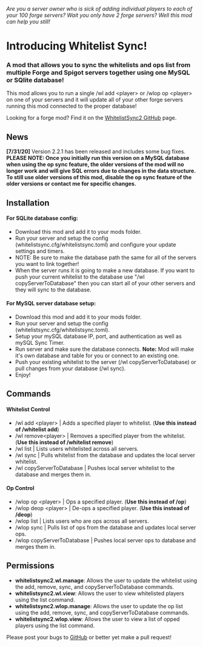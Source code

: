 _Are you a server owner who is sick of adding individual players to each of your 100 forge servers? Wait you only have 2 forge servers? Well this mod can help you still!_

Introducing Whitelist Sync!
===========================


### A mod that allows you to sync the whitelists and ops list from multiple Forge and Spigot servers together using one MySQL or SQlite database!
This mod allows you to run a single /wl add &lt;player&gt; or /wlop op &lt;player&gt; on one of your servers and it will update all of your other forge servers running this mod connected to the proper database!

Looking for a forge mod? Find it on the [WhitelistSync2 GitHub](https://github.com/PotatoSauceVFX/Whitelist-Sync-2 "WhitelistSync2 GitHub") page.

## News
**[7/31/20]** Version 2.2.1 has been released and includes some bug fixes. **PLEASE NOTE: Once you initially run this version on a MySQL database when using the op sync feature, the older versions of the mod will no longer work and will give SQL errors due to changes in the data structure. To still use older versions of this mod, disable the op sync feature of the older versions or contact me for specific changes.**

## Installation

#### For SQLite database config:
- Download this mod and add it to your mods folder.
- Run your server and setup the config (whitelistsync.cfg/whitelistsync.toml) and configure your update settings and timers.
- NOTE: Be sure to make the database path the same for all of the servers you want to link together!
- When the server runs it is going to make a new database. If you want to push your current whitelist to the database use "/wl copyServerToDatabase" then you can start all of your other servers and they will sync to the database.

#### For MySQL server database setup:
- Download this mod and add it to your mods folder.
- Run your server and setup the config (whitelistsync.cfg/whitelistsync.toml).
- Setup your mySQL database IP, port, and authentication as well as mySQL Sync Timer.
- Run server and make sure the database connects. **Note:** Mod will make it's own database and table for you or connect to an existing one.
- Push your existing whitelist to the server (/wl copyServerToDatabase) or pull changes from your database (/wl sync).
- Enjoy!

## Commands

#### Whitelist Control
- /wl add &lt;player&gt; | Adds a specified player to whitelist. (**Use this instead of /whitelist add**)
- /wl remove&lt;player&gt; | Removes a specified player from the whitelist. (**Use this instead of /whitelist remove**)
- /wl list | Lists users whitelisted across all servers.
- /wl sync | Pulls whitelist from the database and updates the local server whitelist.
- /wl copyServerToDatabase | Pushes local server whitelist to the database and merges them in.

#### Op Control
- /wlop op &lt;player&gt; | Ops a specified player. (**Use this instead of /op**)
- /wlop deop &lt;player&gt; | De-ops a specified player. (**Use this instead of /deop**)
- /wlop list | Lists users who are ops across all servers.
- /wlop sync | Pulls list of ops from the database and updates local server ops.
- /wlop copyServerToDatabase | Pushes local server ops to database and merges them in.


## Permissions
- **whitelistsync2.wl.manage**: Allows the user to update the whitelist using the add, remove, sync, and copyServerToDatabase commands.
- **whitelistsync2.wl.view**: Allows the user to view whitelisted players using the list command.
- **whitelistsync2.wlop.manage**: Allows the user to update the op list using the add, remove, sync, and copyServerToDatabase commands.
- **whitelistsync2.wlop.view**: Allows the user to view a list of opped players using the list command.

Please post your bugs to [GitHub](https://github.com/PotatoSauceVFX/Whitelist-Sync-2-Spigot/issues "GitHub") or better yet make a pull request!
